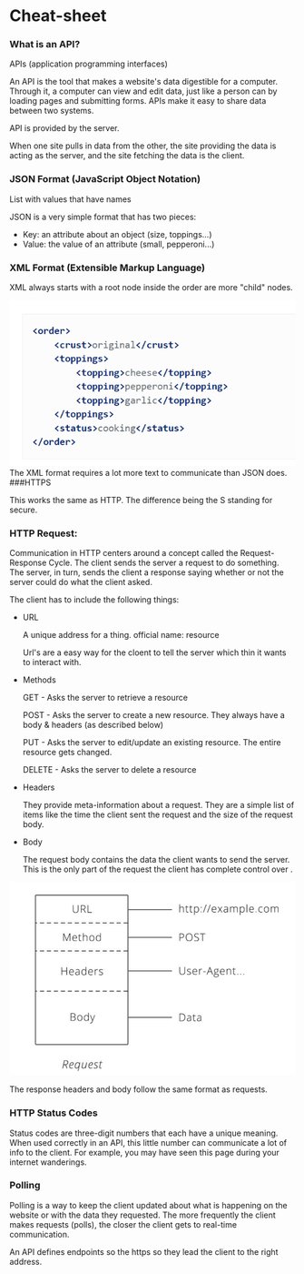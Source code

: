 # Cheat-sheet ##


### What is an API?
APIs (application programming interfaces)

An API is the tool that makes a website's data digestible for a computer. Through it, a computer can view and edit data, just like a person can by loading pages and submitting forms. APIs make it easy to share data between two systems.

API is provided by the server.

When one site pulls in data from the other, the site providing the data is acting as the server, and the site fetching the data is the client.

### JSON Format (JavaScript Object Notation)

List with values that have names

JSON is a very simple format that has two pieces:
* Key: an attribute about an object (size, toppings...)
* Value: the value of an attribute (small, pepperoni...)

### XML Format (Extensible Markup Language)

XML always starts with a root node inside the order are more "child" nodes. 

![](node.PNG)
The XML format requires a lot more text to communicate than JSON does.
###HTTPS

This works the same as HTTP. The difference being the S standing for secure.
### HTTP Request:
Communication in HTTP centers around a concept called the Request-Response Cycle. The client sends the server a request to do something. The server, in turn, sends the client a response saying whether or not the server could do what the client asked.

The client has to include the following things:
  * URL

    A unique address for a thing. official name: resource

    Url's are a easy way for the cloent to tell the server which thin it wants to interact with.
  * Methods

    GET - Asks the server to retrieve a resource

    POST - Asks the server to create a new resource. They always have a body & headers (as described below)

    PUT - Asks the server to edit/update an existing resource. The entire resource gets changed.
    
    DELETE - Asks the server to delete a resource

  * Headers

    They provide meta-information about a request. They are a simple list of items like the time the client sent the request and the size of the request body.
  * Body

    The request body contains the data the client wants to send the server. This is the only part of the request the client has complete control over .

![](http.PNG)

The response headers and body follow the same format as requests.
### HTTP Status Codes

Status codes are three-digit numbers that each have a unique meaning. When used correctly in an API, this little number can communicate a lot of info to the client. For example, you may have seen this page during your internet wanderings.
### Polling
Polling is a way to keep the client updated about what is happening on the website or with the data they requested.
The more frequently the client makes requests (polls), the closer the client gets to real-time communication.

An API defines endpoints so the https so they lead the client to the right address.